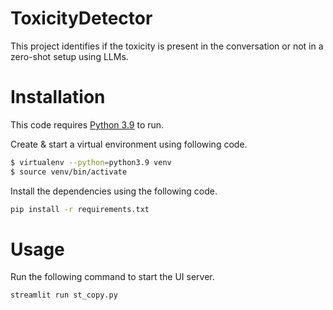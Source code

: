 # ToxicityDetector
This project identifies if the toxicity is present in the conversation or not in a zero-shot setup using LLMs.

# Installation

This code requires [Python 3.9](https://www.python.org/downloads/release/python-3913/) to run.

Create & start a virtual environment using following code.

```sh
$ virtualenv --python=python3.9 venv
$ source venv/bin/activate
```

Install the dependencies using the following code.

```sh
pip install -r requirements.txt
```

# Usage
Run the following command to start the UI server.
```sh
streamlit run st_copy.py
```
